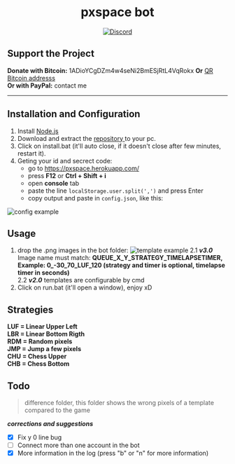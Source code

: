 <h1 align="center">pxspace bot</h1>
<p align="center">
    <a href="https://discord.gg/CxG3f7S">
        <img src="https://img.shields.io/discord/675323046680330261.svg?label=Discord&logo=discord" alt="Discord"/>
    </a>

</p>

## Support the Project <br>
**Donate with Bitcoin:** 1ADioYCgDZm4w4seNi2BmESjRtL4VqRokx **Or** <a href="https://raw.githubusercontent.com/Felipefury/pxspace-bot/master/ignore_folder/qr.png">QR Bitcoin addresss</a><br>
**Or with PayPal:** contact me

<hr> </hr>

## Installation and Configuration

1. Install <a href="https://nodejs.org/en/">Node.js </a>
2. Download and extract the <a href="https://github.com/Felipefury/pxspace-bot/archive/master.zip">repository </a>to your pc.
3. Click on install.bat (it'll auto close, if it doesn't close after few minutes, restart it).
4. Geting your id and secrect code:
    <ul>
    <li>go to <a href="https://pxspace.herokuapp.com/" rel="nofollow">https://pxspace.herokuapp.com/</a></li>
    <li>press <strong>F12</strong> or <strong> Ctrl + Shift + i </strong></li>
    <li>open <strong>console</strong> tab</li>
    <li>paste the line <code>localStorage.user.split(',')</code> and press Enter</li>
    <li>copy output and paste in <code>config.json</code>, like this:</li>
    </ul>
    
 ![config example](https://raw.githubusercontent.com/Felipefury/pxspace-bot/master/ignore_folder/config.png)

## Usage

1. drop the .png images in the bot folder:
![template example](https://raw.githubusercontent.com/Felipefury/pxspace-bot/master/ignore_folder/template_example.png)
2.1 ***v3.0*** Image name must match: **QUEUE_X_Y_STRATEGY_TIMELAPSETIMER, Example: 0_-30_70_LUF_120 (strategy and timer is optional, timelapse timer in seconds)** <br>
2.2 ***v2.0*** templates are configurable by cmd
3. Click on run.bat (it'll open a window), enjoy xD

## Strategies

**LUF = Linear Upper Left <br>
  LBR = Linear Bottom Rigth <br>
  RDM = Random pixels <br>
  JMP = Jump a few pixels <br>
  CHU = Chess Upper <br>
  CHB = Chess Bottom** <br>

## Todo

> difference folder, this folder shows the wrong pixels of a template compared to the game

***corrections and suggestions***

- [x] Fix y 0 line bug
- [ ] Connect more than one account in the bot
- [x] More information in the log (press "b" or "n" for more information)
